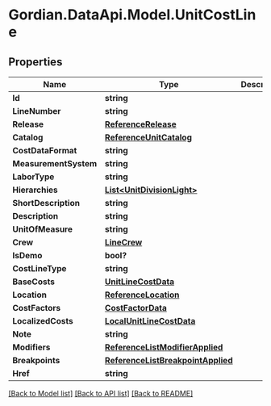# Gordian.DataApi.Model.UnitCostLine
## Properties

Name | Type | Description | Notes
------------ | ------------- | ------------- | -------------
**Id** | **string** |  | [optional] 
**LineNumber** | **string** |  | [optional] 
**Release** | [**ReferenceRelease**](ReferenceRelease.md) |  | [optional] 
**Catalog** | [**ReferenceUnitCatalog**](ReferenceUnitCatalog.md) |  | [optional] 
**CostDataFormat** | **string** |  | [optional] 
**MeasurementSystem** | **string** |  | [optional] 
**LaborType** | **string** |  | [optional] 
**Hierarchies** | [**List&lt;UnitDivisionLight&gt;**](UnitDivisionLight.md) |  | [optional] 
**ShortDescription** | **string** |  | [optional] 
**Description** | **string** |  | [optional] 
**UnitOfMeasure** | **string** |  | [optional] 
**Crew** | [**LineCrew**](LineCrew.md) |  | [optional] 
**IsDemo** | **bool?** |  | [optional] 
**CostLineType** | **string** |  | [optional] 
**BaseCosts** | [**UnitLineCostData**](UnitLineCostData.md) |  | [optional] 
**Location** | [**ReferenceLocation**](ReferenceLocation.md) |  | [optional] 
**CostFactors** | [**CostFactorData**](CostFactorData.md) |  | [optional] 
**LocalizedCosts** | [**LocalUnitLineCostData**](LocalUnitLineCostData.md) |  | [optional] 
**Note** | **string** |  | [optional] 
**Modifiers** | [**ReferenceListModifierApplied**](ReferenceListModifierApplied.md) |  | [optional] 
**Breakpoints** | [**ReferenceListBreakpointApplied**](ReferenceListBreakpointApplied.md) |  | [optional] 
**Href** | **string** |  | [optional] 

[[Back to Model list]](../README.md#documentation-for-models) [[Back to API list]](../README.md#documentation-for-api-endpoints) [[Back to README]](../README.md)

